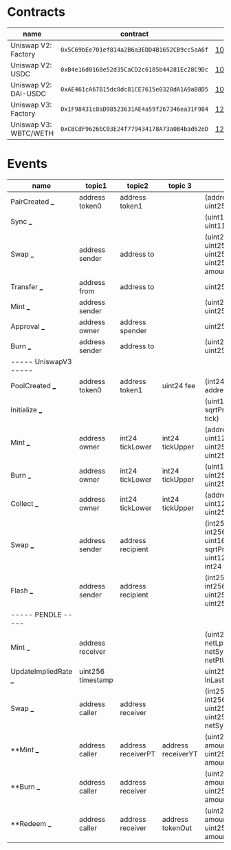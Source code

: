 Contracts
=========

| name | contract | height |
| ---- | -------- | ------ |
| Uniswap V2: Factory | `0x5C69bEe701ef814a2B6a3EDD4B1652CB9cc5aA6f` | [10_000_835](https://etherscan.io/tx/0xc31d7e7e85cab1d38ce1b8ac17e821ccd47dbde00f9d57f2bd8613bff9428396) |
| Uniswap V2: USDC | `0xB4e16d0168e52d35CaCD2c6185b44281Ec28C9Dc` | [10_008_355](https://etherscan.io/tx/0xd07cbde817318492092cc7a27b3064a69bd893c01cb593d6029683ffd290ab3a) |
| Uniswap V2: DAI-USDC | `0xAE461cA67B15dc8dc81CE7615e0320dA1A9aB8D5` | [10_060_832](https://etherscan.io/tx/0x966e4e9acaac28e44aafc937918718bc66804a3c94ac656e5e57faedd314c947)
| Uniswap V3: Factory | `0x1F98431c8aD98523631AE4a59f267346ea31F984` | [12_369_621](https://etherscan.io/tx/0x1e20cd6d47d7021ae7e437792823517eeadd835df09dde17ab45afd7a5df4603) |
| Uniswap V3: WBTC/WETH | `0xCBCdF9626bC03E24f779434178A73a0B4bad62eD` | [12_369_821](https://etherscan.io/tx/0xf87d91f3d72a8e912c020c2e316151f3557b1217b44d4f6b6bec126448318530)



Events
======

| name | topic1 | topic2 | topic 3 | data | signature | tx |
| ---- | ------ | ------ | ------- | ---- | --------- | -- |
| PairCreated [_](## "PairCreated (index_topic_1 address token0, index_topic_2 address token1, address pair, uint256)") | address token0 | address token1 |  | (address pair, uint256 all_pair_len) | `0x0d3648bd0f6ba80134a33ba9275ac585d9d315f0ad8355cddefde31afa28d0e9` | [tx](https://etherscan.io/tx/0xd07cbde817318492092cc7a27b3064a69bd893c01cb593d6029683ffd290ab3a#eventlog) |
| Sync [_](## "Sync (uint112 reserve0, uint112 reserve1") |  |  |  | (uint112 reserve0, uint112 reserve1) | `0x1c411e9a96e071241c2f21f7726b17ae89e3cab4c78be50e062b03a9fffbbad1` | [tx](https://etherscan.io/tx/0x2ef96febd1777e0403768e45e46dbd677f21079ba5f88297b500806b6fef23cb#eventlog) |
| Swap [_](## "Swap (index_topic_1 address sender, uint256 amount0In, uint256 amount1In, uint256 amount0Out, uint256 amount1Out, index_topic_2 address to)") | address sender | address to |  | (uint256 amount0In, uint256 amount1In, uint256 amount0Out, uint256 amount1Out) | `0xd78ad95fa46c994b6551d0da85fc275fe613ce37657fb8d5e3d130840159d822` | [tx](https://etherscan.io/tx/0x932cb88306450d481a0e43365a3ed832625b68f036e9887684ef6da594891366#eventlog) |
| Transfer [_](## "Transfer (index_topic_1 address from, index_topic_2 address to, uint256 value)") | address from | address to |  | uint256 value | `0xddf252ad1be2c89b69c2b068fc378daa952ba7f163c4a11628f55a4df523b3ef` | [tx](https://etherscan.io/tx/0x2ef96febd1777e0403768e45e46dbd677f21079ba5f88297b500806b6fef23cb#eventlog) |
| Mint [_](## "Mint (index_topic_1 address sender, uint256 amount0, uint256 amount1)") | address sender |  |  | (uint256 amount0, uint256 amount1) | `0x4c209b5fc8ad50758f13e2e1088ba56a560dff690a1c6fef26394f4c03821c4f` | [tx](https://etherscan.io/tx/0x2ef96febd1777e0403768e45e46dbd677f21079ba5f88297b500806b6fef23cb#eventlog) |
| Approval [_](## "Approval (index_topic_1 address owner, index_topic_2 address spender, uint256 value)") | address owner | address spender |  | uint256 value | `0x8c5be1e5ebec7d5bd14f71427d1e84f3dd0314c0f7b2291e5b200ac8c7c3b925` | [tx](https://etherscan.io/tx/0x71d6574a2d743cafc42e12bd1996f18c28d6231e7bfc8268b8133f71eb82d2a4#eventlog) |
| Burn [_](## "Burn (index_topic_1 address sender, uint256 amount0, uint256 amount1, index_topic_2 address to)") | address sender | address to |  | (uint256 amount0, uint256 amount1) | `0xdccd412f0b1252819cb1fd330b93224ca42612892bb3f4f789976e6d81936496` | [tx](https://etherscan.io/tx/0x4113cf142204202124affdbf911b28fcb78ea5bd853effbcec130ba33ecf5045#eventlog) |
| ----- UniswapV3 ----- |
| PoolCreated [_](## "PoolCreated (index_topic_1 address token0, index_topic_2 address token1, index_topic_3 uint24 fee, int24 tickSpacing, address pool)") | address token0 | address token1 | uint24 fee | (int24 tickSpacing, address pool) | `0x783cca1c0412dd0d695e784568c96da2e9c22ff989357a2e8b1d9b2b4e6b7118` | [tx](https://etherscan.io/tx/0xf87d91f3d72a8e912c020c2e316151f3557b1217b44d4f6b6bec126448318530#eventlog) |
| Initialize [_](## "Initialize (uint160 sqrtPriceX96, int24 tick)") | | | | (uint160 sqrtPriceX96, int24 tick) | `0x98636036cb66a9c19a37435efc1e90142190214e8abeb821bdba3f2990dd4c95` | [tx](https://etherscan.io/tx/0xf87d91f3d72a8e912c020c2e316151f3557b1217b44d4f6b6bec126448318530#eventlog) |
| Mint [_](## "Mint (address sender, index_topic_1 address owner, index_topic_2 int24 tickLower, index_topic_3 int24 tickUpper, uint128 amount, uint256 amount0, uint256 amount1)") | address owner | int24 tickLower | int24 tickUpper | (address sender, uint128 amount, uint256 amount0, uint256 amount1) | `0x7a53080ba414158be7ec69b987b5fb7d07dee101fe85488f0853ae16239d0bde` | [tx](https://etherscan.io/tx/0x9eba6d6997513b3b117d926d7d90b621016ffed70d083aa5bd4496a00bef0065#eventlog) |
| Burn [_](## "Burn (index_topic_1 address owner, index_topic_2 int24 tickLower, index_topic_3 int24 tickUpper, uint128 amount, uint256 amount0, uint256 amount1)") | address owner | int24 tickLower | int24 tickUpper | (uint128 amount, uint256 amount0, uint256 amount1) | `0x0c396cd989a39f4459b5fa1aed6a9a8dcdbc45908acfd67e028cd568da98982c` | [tx](https://etherscan.io/tx/0xa3037b4fbd8eaf3abb2aa5bd5b953d8bfc973ed01d19e9cb0d23a1316fedeaf0#eventlog) |
| Collect [_](## "Collect (index_topic_1 address owner, address recipient, index_topic_2 int24 tickLower, index_topic_3 int24 tickUpper, uint128 amount0, uint128 amount1)") | address owner | int24 tickLower | int24 tickUpper | (address recipient, uint128 amount0, uint256 amount1) | `0x70935338e69775456a85ddef226c395fb668b63fa0115f5f20610b388e6ca9c0` | [tx](https://etherscan.io/tx/0xa3037b4fbd8eaf3abb2aa5bd5b953d8bfc973ed01d19e9cb0d23a1316fedeaf0#eventlog) |
| Swap [_](## "Swap (index_topic_1 address sender, index_topic_2 address recipient, int256 amount0, int256 amount1, uint160 sqrtPriceX96, uint128 liquidity, int24 tick)") | address sender | address recipient | | (int256 amount0, int256 amount1, uint160 sqrtPriceX96, uint128 liquidity, int24 tick) | `0xc42079f94a6350d7e6235f29174924f928cc2ac818eb64fed8004e115fbcca67` | [tx](https://etherscan.io/tx/0x4e7da3a9aa153498bd01a2447fade2567f35d769396f4d80e3f00590502cf7e3#eventlog) |
| Flash [_](## "Flash (index_topic_1 address sender, index_topic_2 address recipient, uint256 amount0, uint256 amount1, uint256 paid0, uint256 paid1)") | address sender | address recipient | | (int256 amount0, int256 amount1, uint256 paid0, uint256 paid1) | `0xbdbdb71d7860376ba52b25a5028beea23581364a40522f6bcfb86bb1f2dca633` | [tx](https://etherscan.io/tx/0xe3fcabe33a5ebf9ed6450f11b907da4a5d72f2e58917e8b2ae20fb259be385d4#eventlog) |
| ----- PENDLE ----- |
| Mint [_](## "Mint (index_topic_1 address receiver, uint256 netLpMinted, uint256 netSyUsed, uint256 netPtUsed)") | address receiver | | | (uint256 netLpMinted, uint256 netSyUsed, uint256 netPtUsed) | `0xb4c03061fb5b7fed76389d5af8f2e0ddb09f8c70d1333abbb62582835e10accb` | [tx](https://etherscan.io/tx/0x467c0c15148778d0b99a1d9f3bd7406fd0c58d8a6e3284a57a50e55ae0160165#eventlog) |
| UpdateImpliedRate [_](## "UpdateImpliedRate (index_topic_1 uint256 timestamp, uint256 lnLastImpliedRate)") | uint256 timestamp | | | uint256 lnLastImpliedRate | `0x5c0e21d57bb4cf91d8fe238d6f92e2685a695371b19209afcce6217b478f83e1` | [tx](https://etherscan.io/tx/0x467c0c15148778d0b99a1d9f3bd7406fd0c58d8a6e3284a57a50e55ae0160165#eventlog) |
| Swap [_](## "Swap (index_topic_1 address caller, index_topic_2 address receiver, int256 netPtOut, int256 netSyOut, uint256 netSyFee, uint256 netSyToReserve)") | address caller | address receiver | | (int256 netPtOut, int256 netSyOut, uint256 netSyFee, uint256 netSyToReserve) | `0x829000a5bc6a12d46e30cdcecd7c56b1efd88f6d7d059da6734a04f3764557c4` | [tx](https://etherscan.io/tx/0x467c0c15148778d0b99a1d9f3bd7406fd0c58d8a6e3284a57a50e55ae0160165#eventlog) |
| **Mint [_](## "Mint (index_topic_1 address caller, index_topic_2 address receiverPT, index_topic_3 address receiverYT, uint256 amountSyToMint, uint256 amountPYOut)") | address caller | address receiverPT | address receiverYT | (uint256 amountSyToMint, uint256 amountPYOut) | Pendle: YT-sUSDE-26SEP2024 Token `0xc0025304673122449dd60b9b0093874b0e2fd6fe57af1c7c2fbfee0ccf5ead58` | [tx](https://etherscan.io/tx/0x1392ec3bf903d3bb343611c7a08e8c73d81bd4fb711577b2130a401948584b46#eventlog) |
| **Burn [_](## "Burn (index_topic_1 address caller, index_topic_2 address receiver, uint256 amountPYToRedeem, uint256 amountSyOut)") | address caller | address receiver | | (uint256 amountPYToRedeem, uint256 amountSyOut) | Pendle: YT-sUSDE-26SEP2024 Token `0x5d624aa9c148153ab3446c1b154f660ee7701e549fe9b62dab7171b1c80e6fa2` | [tx](https://etherscan.io/tx/0x632a957fbf4511ab094fdd9de20e089193eaa54d3c97def9bedc35a079d72874#eventlog) |
| **Redeem [_](## "Redeem (index_topic_1 address caller, index_topic_2 address receiver, index_topic_3 address tokenOut, uint256 amountSyToRedeem, uint256 amountTokenOut)") | address caller | address receiver | address tokenOut | (uint256 amountSyToRedeem, uint256 amountTokenOut) | Pendle: SY-sUSDE Token `0xaee47cdf925cf525fdae94f9777ee5a06cac37e1c41220d0a8a89ed154f62d1c` | [tx](https://etherscan.io/tx/0x632a957fbf4511ab094fdd9de20e089193eaa54d3c97def9bedc35a079d72874#eventlog) |
